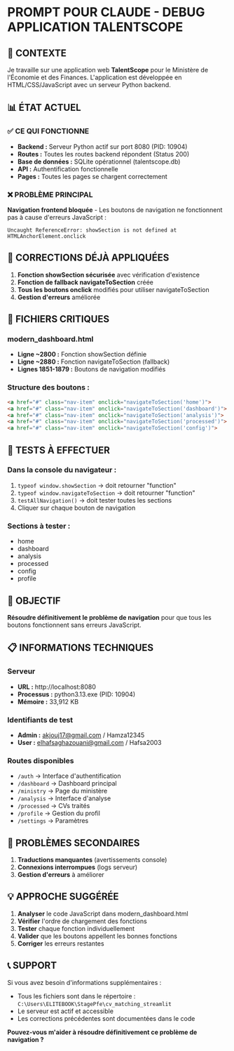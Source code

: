 # PROMPT POUR CLAUDE - DEBUG APPLICATION TALENTSCOPE

## 🎯 CONTEXTE

Je travaille sur une application web **TalentScope** pour le Ministère de l'Économie et des Finances. L'application est développée en HTML/CSS/JavaScript avec un serveur Python backend. 

## 📊 ÉTAT ACTUEL

### ✅ CE QUI FONCTIONNE
- **Backend :** Serveur Python actif sur port 8080 (PID: 10904)
- **Routes :** Toutes les routes backend répondent (Status 200)
- **Base de données :** SQLite opérationnel (talentscope.db)
- **API :** Authentification fonctionnelle
- **Pages :** Toutes les pages se chargent correctement

### ❌ PROBLÈME PRINCIPAL
**Navigation frontend bloquée** - Les boutons de navigation ne fonctionnent pas à cause d'erreurs JavaScript :

```
Uncaught ReferenceError: showSection is not defined at HTMLAnchorElement.onclick
```

## 🔧 CORRECTIONS DÉJÀ APPLIQUÉES

1. **Fonction showSection sécurisée** avec vérification d'existence
2. **Fonction de fallback navigateToSection** créée
3. **Tous les boutons onclick** modifiés pour utiliser navigateToSection
4. **Gestion d'erreurs** améliorée

## 📁 FICHIERS CRITIQUES

### modern_dashboard.html
- **Ligne ~2800 :** Fonction showSection définie
- **Ligne ~2880 :** Fonction navigateToSection (fallback)
- **Lignes 1851-1879 :** Boutons de navigation modifiés

### Structure des boutons :
```html
<a href="#" class="nav-item" onclick="navigateToSection('home')">
<a href="#" class="nav-item" onclick="navigateToSection('dashboard')">
<a href="#" class="nav-item" onclick="navigateToSection('analysis')">
<a href="#" class="nav-item" onclick="navigateToSection('processed')">
<a href="#" class="nav-item" onclick="navigateToSection('config')">
```

## 🧪 TESTS À EFFECTUER

### Dans la console du navigateur :
1. `typeof window.showSection` → doit retourner "function"
2. `typeof window.navigateToSection` → doit retourner "function"
3. `testAllNavigation()` → doit tester toutes les sections
4. Cliquer sur chaque bouton de navigation

### Sections à tester :
- home
- dashboard  
- analysis
- processed
- config
- profile

## 🎯 OBJECTIF

**Résoudre définitivement le problème de navigation** pour que tous les boutons fonctionnent sans erreurs JavaScript.

## 📋 INFORMATIONS TECHNIQUES

### Serveur
- **URL :** http://localhost:8080
- **Processus :** python3.13.exe (PID: 10904)
- **Mémoire :** 33,912 KB

### Identifiants de test
- **Admin :** akjouj17@gmail.com / Hamza12345
- **User :** elhafsaghazouani@gmail.com / Hafsa2003

### Routes disponibles
- `/auth` → Interface d'authentification
- `/dashboard` → Dashboard principal
- `/ministry` → Page du ministère
- `/analysis` → Interface d'analyse
- `/processed` → CVs traités
- `/profile` → Gestion du profil
- `/settings` → Paramètres

## 🚨 PROBLÈMES SECONDAIRES

1. **Traductions manquantes** (avertissements console)
2. **Connexions interrompues** (logs serveur)
3. **Gestion d'erreurs** à améliorer

## 💡 APPROCHE SUGGÉRÉE

1. **Analyser** le code JavaScript dans modern_dashboard.html
2. **Vérifier** l'ordre de chargement des fonctions
3. **Tester** chaque fonction individuellement
4. **Valider** que les boutons appellent les bonnes fonctions
5. **Corriger** les erreurs restantes

## 📞 SUPPORT

Si vous avez besoin d'informations supplémentaires :
- Tous les fichiers sont dans le répertoire : `C:\Users\ELITEBOOK\StagePfe\cv_matching_streamlit`
- Le serveur est actif et accessible
- Les corrections précédentes sont documentées dans le code

**Pouvez-vous m'aider à résoudre définitivement ce problème de navigation ?**
